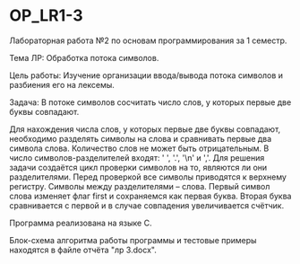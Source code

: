 # OP_LR1-3
Лабораторная работа №2 по основам программирования за 1 семестр. 

Тема ЛР: Обработка потока символов.

Цель работы: Изучение организации ввода/вывода потока символов и разбиения его на лексемы.

Задача: В потоке символов сосчитать число слов, у которых первые две буквы совпадают.

Для нахождения числа слов, у которых первые две буквы совпадают, необходимо разделять символы на слова и сравнивать первые два символа слова. Количество слов не может быть отрицательным. В число символов-разделителей входят: ' ', '.', '\n' и ','. Для решения задачи создаётся цикл проверки символов на то, являются ли они разделителями. Перед проверкой все символы приводятся к верхнему регистру. Символы между разделителями – слова. Первый символ слова изменяет флаг first и сохраняемся как первая буква. Вторая буква сравнивается с первой и в случае совпадения увеличивается счётчик.

Программа реализована на языке C.

Блок-схема алгоритма работы программы и тестовые примеры находятся в файле отчёта "лр 3.docx".
